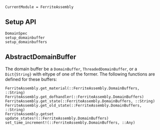 ```@meta
CurrentModule = FerriteAssembly
```

## Setup API
```@docs
DomainSpec
setup_domainbuffer
setup_domainbuffers
```

## AbstractDomainBuffer
The domain buffer be a `DomainBuffer`, `ThreadedDomainBuffer`, or a `Dict{String}` with eltype 
of one of the former. The following functions are defined for these buffers:
```@docs
FerriteAssembly.get_material(::FerriteAssembly.DomainBuffers, ::String)
FerriteAssembly.get_dofhandler(::FerriteAssembly.DomainBuffers)
FerriteAssembly.get_state(::FerriteAssembly.DomainBuffers, ::String)
FerriteAssembly.get_old_state(::FerriteAssembly.DomainBuffers, ::String)
FerriteAssembly.getset
update_states!(::FerriteAssembly.DomainBuffers)
set_time_increment!(::FerriteAssembly.DomainBuffers, ::Any)
```
